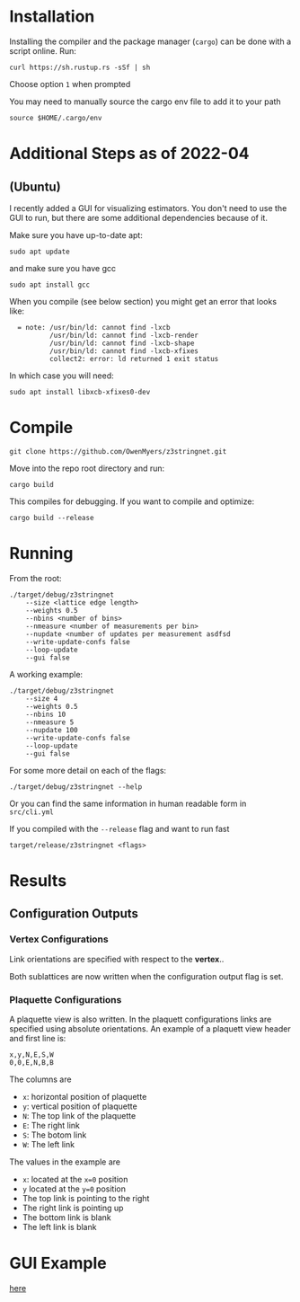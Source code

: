 # Installation 

Installing the compiler and the package manager (`cargo`)
can be done with a script online. Run:

```
curl https://sh.rustup.rs -sSf | sh
``` 

Choose option `1` when prompted

You may need to manually source the cargo env file to add it to your path

```
source $HOME/.cargo/env
```

# Additional Steps as of 2022-04 
## (Ubuntu)
I recently added a GUI for visualizing estimators.
You don't need to use the GUI to run, but there are some additional dependencies because of it.

Make sure you have up-to-date apt: 
```
sudo apt update
```

and make sure you have gcc
```
sudo apt install gcc
```

When you compile (see below section) you might get an error that looks like:

```
  = note: /usr/bin/ld: cannot find -lxcb
          /usr/bin/ld: cannot find -lxcb-render
          /usr/bin/ld: cannot find -lxcb-shape
          /usr/bin/ld: cannot find -lxcb-xfixes
          collect2: error: ld returned 1 exit status
```

In which case you will need:

```
sudo apt install libxcb-xfixes0-dev
```


# Compile
```
git clone https://github.com/OwenMyers/z3stringnet.git
```

Move into the repo root directory and run:

```
cargo build
```

This compiles for debugging. If you want to compile and optimize:

```
cargo build --release
```

# Running

From the root:

```
./target/debug/z3stringnet 
    --size <lattice edge length>
    --weights 0.5 
    --nbins <number of bins>
    --nmeasure <number of measurements per bin>
    --nupdate <number of updates per measurement asdfsd 
    --write-update-confs false
    --loop-update
    --gui false
```

A working example:
```
./target/debug/z3stringnet 
    --size 4
    --weights 0.5 
    --nbins 10
    --nmeasure 5
    --nupdate 100
    --write-update-confs false
    --loop-update
    --gui false
```

For some more detail on each of the flags:
```
./target/debug/z3stringnet --help
```

Or you can find the same information in human readable form in `src/cli.yml`

If you compiled with the `--release` flag and want to run fast

```
target/release/z3stringnet <flags>
```

# Results

## Configuration Outputs

### Vertex Configurations
Link orientations are specified with respect to the **vertex**..

Both sublattices are now written when the configuration output flag is set.

### Plaquette Configurations

A plaquette view is also written. In the plaquett configurations 
links are specified using absolute orientations. 
An example of a plaquett view header and first line is:

```
x,y,N,E,S,W
0,0,E,N,B,B
```

The columns are

* `x`: horizontal position of plaquette
* `y`: vertical position of plaquette
* `N`: The top link of the plaquette
* `E`: The right link 
* `S`: The botom link
* `W`: The left link

The values in the example are 
* `x`: located at the `x=0` position
* `y` located at the `y=0` position
* The top link is pointing to the right
* The right link is pointing up
* The bottom link is blank
* The left link is blank

# GUI Example
[here](https://youtube.com/shorts/WQlkjqrTRCM?feature=share)
